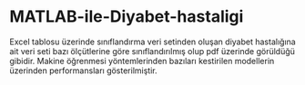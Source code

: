 # MATLAB-ile-Diyabet-hastaligi

Excel tablosu üzerinde sınıflandırma veri setinden oluşan diyabet hastalığına ait veri seti bazı ölçütlerine göre 
sınıflandırılmış olup pdf üzerinde görüldüğü gibidir. 
Makine öğrenmesi yöntemlerinden bazıları kestirilen modellerin üzerinden performansları gösterilmiştir.

